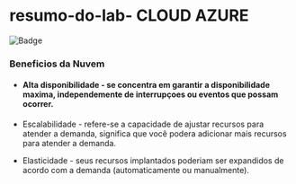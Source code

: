 # resumo-do-lab- CLOUD AZURE
![Badge](https://img.icons8.com/?size=100&id=81727&format=png&color=000000)
### Beneficios da Nuvem 
- #### Alta disponibilidade - se concentra em garantir a disponibilidade maxima, independemente de interrupçoes ou eventos que possam ocorrer.

- Escalabilidade - refere-se a capacidade de ajustar recursos para atender a demanda, significa que você podera adicionar mais recursos para atender a demanda.

- Elasticidade - seus recursos implantados poderiam ser expandidos de acordo com a demanda (automaticamente ou manualmente).
